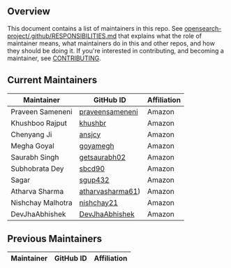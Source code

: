 ## Overview

This document contains a list of maintainers in this repo. See [opensearch-project/.github/RESPONSIBILITIES.md](https://github.com/opensearch-project/.github/blob/main/RESPONSIBILITIES.md#maintainer-responsibilities) that explains what the role of maintainer means, what maintainers do in this and other repos, and how they should be doing it. If you're interested in contributing, and becoming a maintainer, see [CONTRIBUTING](CONTRIBUTING.md).

## Current Maintainers

| Maintainer        | GitHub ID                                             | Affiliation |
|-------------------|-------------------------------------------------------| ----------- |
| Praveen Sameneni  | [praveensameneni](https://github.com/praveensameneni) | Amazon      |
| Khushboo Rajput   | [khushbr](https://github.com/khushbr)                 | Amazon      |
| Chenyang Ji       | [ansjcy](https://github.com/ansjcy)                   | Amazon      |
| Megha Goyal       | [goyamegh](https://github.com/goyamegh)               | Amazon      |
| Saurabh Singh     | [getsaurabh02](https://github.com/getsaurabh02)       | Amazon      |
| Subhobrata Dey    | [sbcd90](https://github.com/sbcd90)                   | Amazon      |
| Sagar             | [sgup432](https://github.com/sgup432)                 | Amazon      |
| Atharva Sharma    | [atharvasharma61](https://github.com/atharvasharma61))| Amazon      |
| Nishchay Malhotra | [nishchay21](https://github.com/nishchay21)           | Amazon      |
| DevJhaAbhishek    | [DevJhaAbhishek](https://github.com/DevJhaAbhishek)   | Amazon      |

## Previous Maintainers

| Maintainer      | GitHub ID                                   | Affiliation |
|-----------------|---------------------------------------------|-------------|
